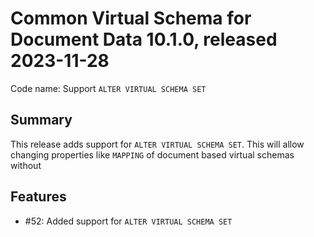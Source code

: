 # Common Virtual Schema for Document Data 10.1.0, released 2023-11-28

Code name: Support `ALTER VIRTUAL SCHEMA SET`

## Summary

This release adds support for `ALTER VIRTUAL SCHEMA SET`. This will allow changing properties like `MAPPING` of document based virtual schemas without 

## Features

* #52: Added support for `ALTER VIRTUAL SCHEMA SET`

